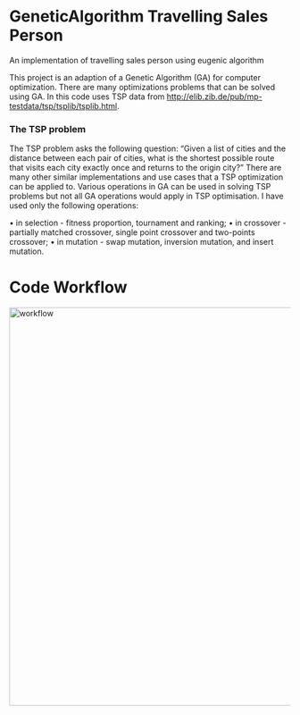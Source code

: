 # GeneticAlgorithm Travelling Sales Person
An implementation of travelling sales person using eugenic algorithm

This project is an adaption of a Genetic Algorithm (GA) for computer optimization. There are many optimizations problems that can be solved using GA. In this code uses TSP data from http://elib.zib.de/pub/mp-testdata/tsp/tsplib/tsplib.html.  

### The TSP problem

The TSP problem asks the following question: “Given a list of cities and the distance between each pair of cities, what is the shortest possible route that visits each city exactly once and returns to the origin city?” There are many other similar implementations and use cases that a TSP optimization can be applied to. Various operations in GA can be used in solving TSP problems but not all GA operations would apply in TSP optimisation. I have used only the following operations: 

•	in selection - fitness proportion, tournament and ranking; 
•	in crossover - partially matched crossover, single point crossover and two-points crossover;
•	in mutation - swap mutation, inversion mutation, and insert mutation. 

# Code Workflow
<img width="713" alt="workflow" src="https://user-images.githubusercontent.com/1595062/170859491-394ae557-b4ae-4a6a-8e20-6ab0d307e7bb.png">
